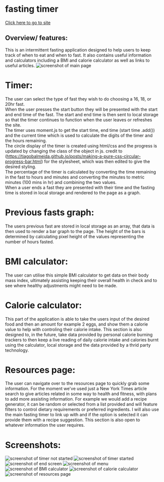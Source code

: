 # fasting timer
[Click here to go to site](https://nick75mowbray.github.io/project1/)
## Overview/ features:
This is an intermittent fasting application designed to help users to keep track of when to eat and when to fast. It also contains useful information and calculators including a BMI and calorie calculator as well as links to useful articles.
![screenshot of main page](./screenshots/desktop.jpg)
# Timer:
The user can select the type of fast they wish to do choosing a 16, 18, or 20hr fast.\
When the user presses the start button they will be presented with the start and end time of the fast. The start and end time is then sent to local storage so that the timer continues to function when the user leaves or refreshes the site.\
The timer uses moment.js to get the start time, end time (start time .add()) and the current time which is used to calculate the digits of the timer and the hours remaining.\
The circle display of the timer is created using html/css and the progress is updated by changing the class of the object in js. credit to (https://tiagobalmeida.github.io/posts/making-a-pure-css-circular-progress-bar.html) for the stylesheet, which was then edited to give the desired styling.\
The percentage of the timer is calculated by converting the time remaining in the fast to hours and minutes and converting the minutes to metric minutes (100 mins in hr) and combining the two values.\
When a user ends a fast they are presented with their time and the fasting time is stored in local storage and rendered to the page as a graph.
# Previous fasts graph:
The users previous fast are stored in local storage as an array, that data is then used to render a bar graph to the page. The height of the bars is determined by calculating pixel height of the values representing the number of hours fasted.
# BMI calculator:
The user can utilise this simple BMI calculator to get data on their body mass index, ultimately assisting keeping their overall health in check and to see where healthy adjustments might need to be made.
# Calorie calculator:
This part of the application is able to take the users input of the desired food and then an amount for example 2 eggs, and show them a calorie value to help with controling their calorie intake. This section is also designed to, in the future, take data provided by personal calorie burning trackers to then keep a live reading of daily calorie intake and calories burnt using the calculator, local storage and the data provided by a thrid party technology.
# Resources page:
The user can navigate over to the resources page to quickly grab some information. For the moment we've used just a New York Times article search to give articles related in some way to health and fitness, with plans to add more assisting information. For example we would add a recipe generator, it can be random or selected from a list provided and will feature filters to control dietary requirements or preferred ingredients. I will also use the main fasting timer to link up with and if the option is selected it can provide them with a recipe suggestion. 
This section is also open to whatever information the user requires.
# Screenshots:
![screenshot of timer not started](./screenshots/timer-not-started.jpg)
![screenshot of timer started](./screenshots/timer-started.jpg)
![screenshot of end screen](./screenshots/end-screen.jpg)
![screenshot of menu](./screenshots/menu.jpg)
![screenshot of BMI calculator](./screenshots/bmi.jpg)
![screenshot of calorie calculator](./screenshots/calorie.jpg)
![screenshot of resources page](./screenshots/resources.jpg)
